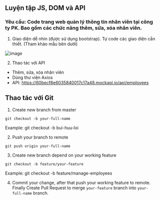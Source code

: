 ## Luyện tập JS, DOM và API

### Yêu cầu: Code trang web quản lý thông tin nhân viên tại công ty PK. Bao gồm các chức năng thêm, sửa, xóa nhân viên.

1. Giao diện dễ nhìn (được sử dụng bootstrap). Tự code các giao diện cần thiết. (Tham khảo mẫu bên dưới)

![image](https://user-images.githubusercontent.com/65204595/128336653-efe7c4c0-ae91-4b05-89e3-d058f900ef7a.png)

2. Thao tác với API
 + Thêm, sửa, xóa nhân viên
 + Dùng thư viện Axios
 + API: https://60becf8e6035840017c17a48.mockapi.io/api/employees
 
## Thao tác với Git

1. Create new branch from master

```
git checkout -b your-full-name
```
Example: git checkout -b bui-huu-loi

2. Push your branch to remote

```
git push origin your-full-name
```

3. Create new branch depend on your working feature

```
git checkout -b feature/your-feature
```
Example: git checkout -b feature/manage-employees

4. Commit your change, after that push your working feature to remote. Finally Create Pull Request to merge `your-feature` branch into `your-full-name` branch.

